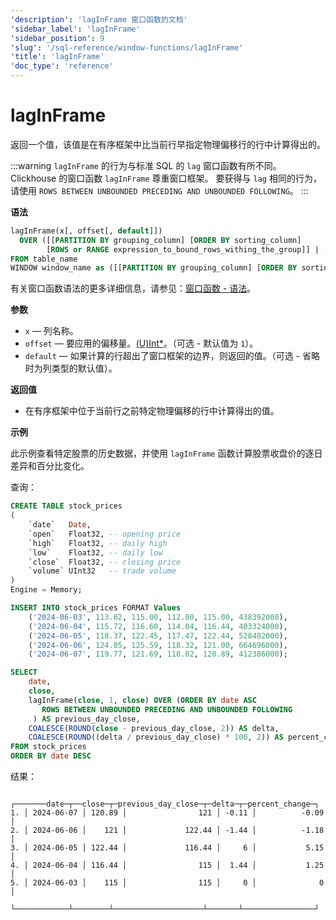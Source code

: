 ```yaml
---
'description': 'lagInFrame 窗口函数的文档'
'sidebar_label': 'lagInFrame'
'sidebar_position': 9
'slug': '/sql-reference/window-functions/lagInFrame'
'title': 'lagInFrame'
'doc_type': 'reference'
---
```



# lagInFrame

返回一个值，该值是在有序框架中比当前行早指定物理偏移行的行中计算得出的。

:::warning
`lagInFrame` 的行为与标准 SQL 的 `lag` 窗口函数有所不同。
Clickhouse 的窗口函数 `lagInFrame` 尊重窗口框架。
要获得与 `lag` 相同的行为，请使用 `ROWS BETWEEN UNBOUNDED PRECEDING AND UNBOUNDED FOLLOWING`。
:::

**语法**

```sql
lagInFrame(x[, offset[, default]])
  OVER ([[PARTITION BY grouping_column] [ORDER BY sorting_column]
        [ROWS or RANGE expression_to_bound_rows_withing_the_group]] | [window_name])
FROM table_name
WINDOW window_name as ([[PARTITION BY grouping_column] [ORDER BY sorting_column])
```

有关窗口函数语法的更多详细信息，请参见：[窗口函数 - 语法](./index.md/#syntax)。

**参数**
- `x` — 列名称。
- `offset` — 要应用的偏移量。[(U)Int*](../data-types/int-uint.md)。（可选 - 默认值为 `1`）。
- `default` — 如果计算的行超出了窗口框架的边界，则返回的值。（可选 - 省略时为列类型的默认值）。

**返回值**

- 在有序框架中位于当前行之前特定物理偏移的行中计算得出的值。

**示例**

此示例查看特定股票的历史数据，并使用 `lagInFrame` 函数计算股票收盘价的逐日差异和百分比变化。

查询：

```sql
CREATE TABLE stock_prices
(
    `date`   Date,
    `open`   Float32, -- opening price
    `high`   Float32, -- daily high
    `low`    Float32, -- daily low
    `close`  Float32, -- closing price
    `volume` UInt32   -- trade volume
)
Engine = Memory;

INSERT INTO stock_prices FORMAT Values
    ('2024-06-03', 113.62, 115.00, 112.00, 115.00, 438392000),
    ('2024-06-04', 115.72, 116.60, 114.04, 116.44, 403324000),
    ('2024-06-05', 118.37, 122.45, 117.47, 122.44, 528402000),
    ('2024-06-06', 124.05, 125.59, 118.32, 121.00, 664696000),
    ('2024-06-07', 119.77, 121.69, 118.02, 120.89, 412386000);
```

```sql
SELECT
    date,
    close,
    lagInFrame(close, 1, close) OVER (ORDER BY date ASC
       ROWS BETWEEN UNBOUNDED PRECEDING AND UNBOUNDED FOLLOWING
     ) AS previous_day_close,
    COALESCE(ROUND(close - previous_day_close, 2)) AS delta,
    COALESCE(ROUND((delta / previous_day_close) * 100, 2)) AS percent_change
FROM stock_prices
ORDER BY date DESC
```

结果：

```response
   ┌───────date─┬──close─┬─previous_day_close─┬─delta─┬─percent_change─┐
1. │ 2024-06-07 │ 120.89 │                121 │ -0.11 │          -0.09 │
2. │ 2024-06-06 │    121 │             122.44 │ -1.44 │          -1.18 │
3. │ 2024-06-05 │ 122.44 │             116.44 │     6 │           5.15 │
4. │ 2024-06-04 │ 116.44 │                115 │  1.44 │           1.25 │
5. │ 2024-06-03 │    115 │                115 │     0 │              0 │
   └────────────┴────────┴────────────────────┴───────┴────────────────┘
```
